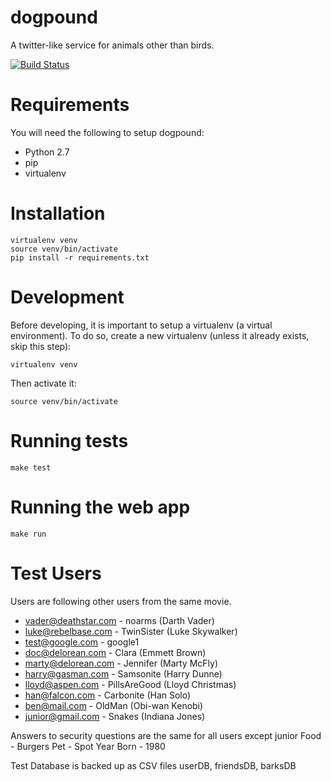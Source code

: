 dogpound
========
A twitter-like service for animals other than birds.

[![Build Status](http://crunkcastle.noip.me:8080/buildStatus/icon?job=dogpound)](http://crunkcastle.noip.me:8080/job/dogpound/)


Requirements
============
You will need the following to setup dogpound:
- Python 2.7
- pip
- virtualenv


Installation
============
```
virtualenv venv
source venv/bin/activate
pip install -r requirements.txt
```

Development
===========
Before developing, it is important to setup a virtualenv (a virtual environment). To do so, create a new virtualenv (unless it already exists, skip this step):
```
virtualenv venv
```
Then activate it:
```
source venv/bin/activate
```

Running tests
=============
```
make test
```

Running the web app
===================
```
make run
```



Test Users
==========
Users are following other users from the same movie.

- vader@deathstar.com - noarms (Darth Vader)
- luke@rebelbase.com - TwinSister (Luke Skywalker)
- test@google.com - google1
- doc@delorean.com - Clara (Emmett Brown)
- marty@delorean.com - Jennifer (Marty McFly)
- harry@gasman.com - Samsonite (Harry Dunne)
- lloyd@aspen.com - PillsAreGood (Lloyd Christmas)
- han@falcon.com - Carbonite (Han Solo)
- ben@mail.com - OldMan (Obi-wan Kenobi)
- junior@gmail.com - Snakes (Indiana Jones)

Answers to security questions are the same for all users except junior
Food - Burgers
Pet - Spot
Year Born - 1980

Test Database is backed up as CSV files userDB, friendsDB, barksDB
